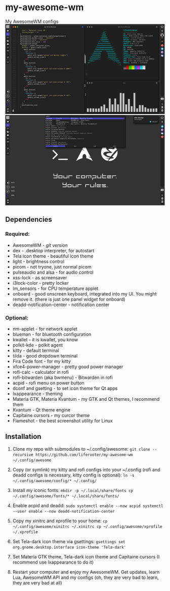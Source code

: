 # my-awesome-wm
My AwesomeWM configs
![screenshot](Screenshot-1.png)
![screenshot](Screenshot-2.png)
## Dependencies
### Required:
- AwesomeWM - *git version*
- dex - .desktop interpreter, for autostart
- Tela icon theme - beautiful icon theme
- light - brightness control
- picom - not tryone, just normal picom
- pulseaudio and alsa - for audio control
- xss-lock - as screensaver
- i3lock-color - pretty locker
- lm_sensors - for CPU temperature applet
- onboard - good onscreen keyboard, integrated into my UI. You might remove it. (there is just one panel widget for onboard)
- deadd-notification-center - notification center
### Optional:
- nm-applet - for network applet
- blueman - for bluetooth configuration
- kwallet - it is kwallet, you know
- polkit-kde - polkit agent
- kitty - default terminal
- tilda - good dropdown terminal
- Fira Code font - for my kitty
- xfce4-power-manager - pretty good power manager
- rofi-calc - calculator in rofi
- rofi-bitwarden (aka bwmenu) - Bitwarden in rofi
- acpid - rofi menu on power button
- dconf and gsetting - to set icon theme for Qt apps
- lxappearance - theming
- Materia GTK, Materia Kvantum - my GTK and Qt themes, I recommend them
- Kvantum - Qt theme engine
- Capitaine cursors - my curcor theme
- Flameshot - the best screenshot utility for Linux

## Installation
1. Clone my repo with submodules to ~/.config/awesome:
`
git clone --recursive https://github.com/liferooter/my-awesome-wm ~/.config/awesome
`
2. Copy (or symlink) my kitty and rofi configs into your ~/.config (rofi and deadd configs is necessary, kitty config is optional):
`
ln -s ~/.config/awesome/config/* ~/.config/
`
3. Install my iconic fonts:
`
mkdir -p ~/.local/share/fonts
cp ~/.config/awesome/fonts/* ~/.local/share/fonts/
`
4. Enable acpid and deadd:
`
sudo systemctl enable --now acpid
systemctl --user enable --now deadd-notification-center
`
5. Copy my xinitrc and xprofile to your home:
`
cp ~/.config/awesome/xinitrc ~/.xinitrc
cp ~/.config/awesome/xprofile ~/.xprofile
`
6. Set Tela-dark icon theme via gsettings:
`
gsettings set org.gnome.desktop.interface icon-theme 'Tela-dark'
`
7. Set Materia GTK theme, Tela-dark icon theme and Capitaine cursors (I recommend use lxappearance to do it)

8. Restart your computer and enjoy my AwesomeWM. Get updates, learn Lua, AwesomeWM API and my configs (oh, they are very bad to learn, they are very bad at all)
